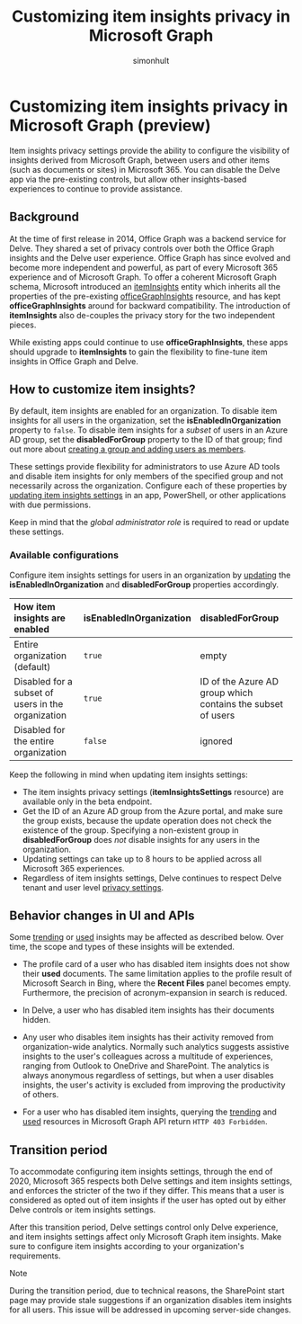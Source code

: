 ﻿---
title: "Customizing item insights privacy in Microsoft Graph"
description: ""
author: "simonhult"
localization_priority: Priority
ms.prod: "insights"
ms.custom: scenarios:getting-started
---

# Customizing item insights privacy in Microsoft Graph (preview)

Item insights privacy settings provide the ability to configure the visibility of insights derived from Microsoft Graph, between users and other items (such as documents or sites) in Microsoft 365. You can disable the Delve app via the pre-existing controls, but allow other insights-based experiences to continue to provide assistance.

## Background

At the time of first release in 2014, Office Graph was a backend service for Delve. They shared a set of privacy controls over both the Office Graph insights and the Delve user experience. Office Graph has since evolved and become more independent and powerful, as part of every Microsoft 365 experience and of Microsoft Graph. To offer a coherent Microsoft Graph schema, Microsoft introduced an [itemInsights](/graph/api/resources/itemInsights?view=graph-rest-beta) entity which inherits all the properties of the pre-existing [officeGraphInsights](/graph/api/resources/officegraphinsights?view=graph-rest-beta) resource, and has kept **officeGraphInsights** around for backward compatibility. The introduction of **itemInsights** also de-couples the privacy story for the two independent pieces.  

While existing apps could continue to use **officeGraphInsights**, these apps should upgrade to **itemInsights** to gain the flexibility to fine-tune item insights in Office Graph and Delve.

## How to customize item insights?

By default, item insights are enabled for an organization. To disable item insights for all users in the organization, set the **isEnabledInOrganization** property to `false`. To disable item insights for a _subset_ of users in an Azure AD group, set the **disabledForGroup** property to the ID of that group; find out more about [creating a group and adding users as members](/azure/active-directory/fundamentals/active-directory-groups-create-azure-portal). 

These settings provide flexibility for administrators to use Azure AD tools and disable item insights for only members of the specified group and not necessarily across the organization. Configure each of these properties by [updating item insights settings](/graph/api/iteminsightssettings-update?view=graph-rest-beta) in an app, PowerShell, or other applications with due permissions.

Keep in mind that the _global administrator role_ is required to read or update these settings. 

### Available configurations

Configure item insights settings for users in an organization by [updating](/graph/api/iteminsightssettings-update?view=graph-rest-beta) the **isEnabledInOrganization** and **disabledForGroup** properties accordingly.

| How item insights are enabled                      | isEnabledInOrganization | disabledForGroup                                            |
| :------------------------------------------------- | :---------------------- | :---------------------------------------------------------- |
| Entire organization (default)                      | `true`                  | empty                                                       |
| Disabled for a subset of users in the organization | `true`                  | ID of the Azure AD group which contains the subset of users |
| Disabled for the entire organization               | `false`                 | ignored                                                     |

Keep the following in mind when updating item insights settings:
- The item insights privacy settings (**itemInsightsSettings** resource) are available only in the beta endpoint.
- Get the ID of an Azure AD group from the Azure portal, and make sure the group exists, because the update operation does not check the existence of the group. Specifying a non-existent group in **disabledForGroup** does _not_ disable insights for any users in the organization.
- Updating settings can take up to 8 hours to be applied across all Microsoft 365 experiences.
- Regardless of item insights settings, Delve continues to respect Delve tenant and user level [privacy settings](/sharepoint/delve-for-office-365-admins#control-access-to-delve-and-related-features?view=graph-rest-beta).

## Behavior changes in UI and APIs

Some [trending](/graph/api/resources/insights-trending) or [used](/graph/api/resources/insights-used) insights may be affected as described below. Over time, the scope and types of these insights will be extended. 

- The profile card of a user who has disabled item insights does not show their **used** documents. The same limitation applies to the profile result of Microsoft Search in Bing, where the **Recent Files** panel becomes empty. Furthermore, the precision of acronym-expansion in search is reduced.

- In Delve, a user who has disabled item insights has their documents hidden. 

- Any user who disables item insights has their activity removed from organization-wide analytics. Normally such analytics suggests assistive insights to the user's colleagues across a multitude of experiences, ranging from Outlook to OneDrive and SharePoint. The analytics is always anonymous regardless of settings, but when a user disables insights, the user's activity is excluded from improving the productivity of others.

- For a user who has disabled item insights, querying the [trending](/graph/api/resources/insights-trending) and [used](/graph/api/resources/insights-used) resources in Microsoft Graph API return `HTTP 403 Forbidden`.

## Transition period

To accommodate configuring item insights settings, through the end of 2020, Microsoft 365 respects both Delve settings and item insights settings, and enforces the stricter of the two if they differ. This means that a user is considered as opted out of item insights if the user has opted out by either Delve controls or item insights settings.

After this transition period, Delve settings control only Delve experience, and item insights settings affect only Microsoft Graph item insights. Make sure to configure item insights according to your organization's requirements.

> [!NOTE]
> During the transition period, due to technical reasons, the SharePoint start page may provide stale suggestions if an organization disables item insights for all users. This issue will be addressed in upcoming server-side changes. 
